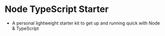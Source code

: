 # Node TypeScript Starter

- A personal lightweight starter kit to get up and running quick with Node & TypeScript
